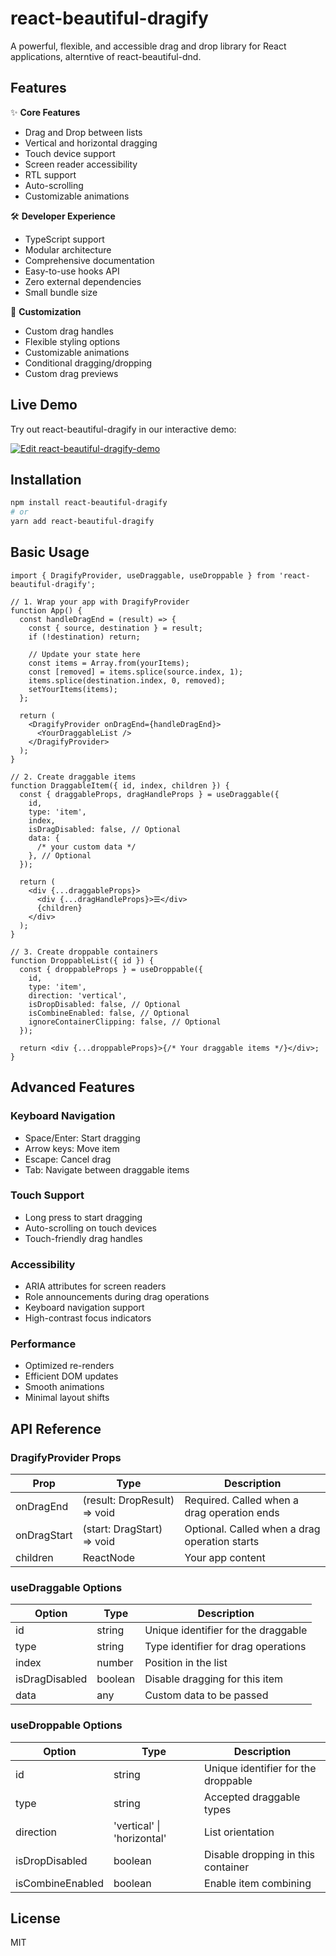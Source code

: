 # react-beautiful-dragify

A powerful, flexible, and accessible drag and drop library for React applications, alterntive of react-beautiful-dnd.

## Features

✨ **Core Features**

- Drag and Drop between lists
- Vertical and horizontal dragging
- Touch device support
- Screen reader accessibility
- RTL support
- Auto-scrolling
- Customizable animations

🛠️ **Developer Experience**

- TypeScript support
- Modular architecture
- Comprehensive documentation
- Easy-to-use hooks API
- Zero external dependencies
- Small bundle size

🎨 **Customization**

- Custom drag handles
- Flexible styling options
- Customizable animations
- Conditional dragging/dropping
- Custom drag previews

## Live Demo

Try out react-beautiful-dragify in our interactive demo:

[![Edit react-beautiful-dragify-demo](https://developer.stackblitz.com/img/open_in_stackblitz.svg)](https://stackblitz.com/edit/vitejs-vite-xqhygfpz?embed=1&file=src%2FApp.tsx&theme=light)

## Installation

```bash
npm install react-beautiful-dragify
# or
yarn add react-beautiful-dragify
```

## Basic Usage

```tsx
import { DragifyProvider, useDraggable, useDroppable } from 'react-beautiful-dragify';

// 1. Wrap your app with DragifyProvider
function App() {
  const handleDragEnd = (result) => {
    const { source, destination } = result;
    if (!destination) return;

    // Update your state here
    const items = Array.from(yourItems);
    const [removed] = items.splice(source.index, 1);
    items.splice(destination.index, 0, removed);
    setYourItems(items);
  };

  return (
    <DragifyProvider onDragEnd={handleDragEnd}>
      <YourDraggableList />
    </DragifyProvider>
  );
}

// 2. Create draggable items
function DraggableItem({ id, index, children }) {
  const { draggableProps, dragHandleProps } = useDraggable({
    id,
    type: 'item',
    index,
    isDragDisabled: false, // Optional
    data: {
      /* your custom data */
    }, // Optional
  });

  return (
    <div {...draggableProps}>
      <div {...dragHandleProps}>☰</div>
      {children}
    </div>
  );
}

// 3. Create droppable containers
function DroppableList({ id }) {
  const { droppableProps } = useDroppable({
    id,
    type: 'item',
    direction: 'vertical',
    isDropDisabled: false, // Optional
    isCombineEnabled: false, // Optional
    ignoreContainerClipping: false, // Optional
  });

  return <div {...droppableProps}>{/* Your draggable items */}</div>;
}
```

## Advanced Features

### Keyboard Navigation

- Space/Enter: Start dragging
- Arrow keys: Move item
- Escape: Cancel drag
- Tab: Navigate between draggable items

### Touch Support

- Long press to start dragging
- Auto-scrolling on touch devices
- Touch-friendly drag handles

### Accessibility

- ARIA attributes for screen readers
- Role announcements during drag operations
- Keyboard navigation support
- High-contrast focus indicators

### Performance

- Optimized re-renders
- Efficient DOM updates
- Smooth animations
- Minimal layout shifts

## API Reference

### DragifyProvider Props

| Prop        | Type                         | Description                                   |
| ----------- | ---------------------------- | --------------------------------------------- |
| onDragEnd   | (result: DropResult) => void | Required. Called when a drag operation ends   |
| onDragStart | (start: DragStart) => void   | Optional. Called when a drag operation starts |
| children    | ReactNode                    | Your app content                              |

### useDraggable Options

| Option         | Type    | Description                         |
| -------------- | ------- | ----------------------------------- |
| id             | string  | Unique identifier for the draggable |
| type           | string  | Type identifier for drag operations |
| index          | number  | Position in the list                |
| isDragDisabled | boolean | Disable dragging for this item      |
| data           | any     | Custom data to be passed            |

### useDroppable Options

| Option           | Type                       | Description                         |
| ---------------- | -------------------------- | ----------------------------------- |
| id               | string                     | Unique identifier for the droppable |
| type             | string                     | Accepted draggable types            |
| direction        | 'vertical' \| 'horizontal' | List orientation                    |
| isDropDisabled   | boolean                    | Disable dropping in this container  |
| isCombineEnabled | boolean                    | Enable item combining               |

## License

MIT
